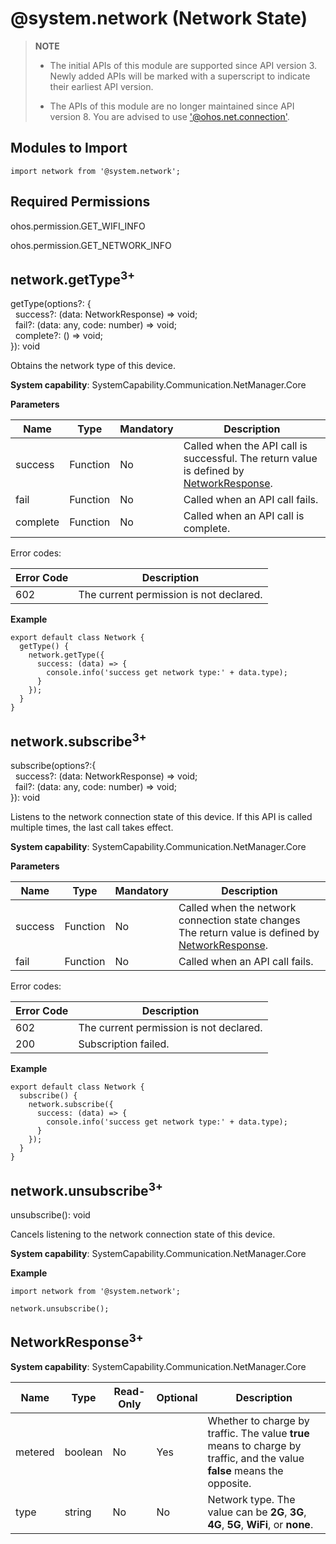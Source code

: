 # @system.network (Network State)

<!--Kit: Network Kit-->
<!--Subsystem: Communication-->
<!--Owner: @wmyao_mm-->
<!--Designer: @guo-min_net-->
<!--Tester: @tongxilin-->
<!--Adviser: @zhang_yixin13-->

> **NOTE**
> - The initial APIs of this module are supported since API version 3. Newly added APIs will be marked with a superscript to indicate their earliest API version.
>
> - The APIs of this module are no longer maintained since API version 8. You are advised to use ['@ohos.net.connection'](js-apis-net-connection.md).

## Modules to Import


```
import network from '@system.network';
```


## Required Permissions

ohos.permission.GET_WIFI_INFO

ohos.permission.GET_NETWORK_INFO


## network.getType<sup>3+</sup>

getType(options?: {<br>
&nbsp;&nbsp;success?: (data: NetworkResponse) => void;<br>
&nbsp;&nbsp;fail?: (data: any, code: number) => void;<br>
&nbsp;&nbsp;complete?: () => void;<br>
}): void

Obtains the network type of this device.

**System capability**: SystemCapability.Communication.NetManager.Core

**Parameters**

| Name| Type| Mandatory| Description|
| -------- | -------- | -------- | -------- |
| success | Function | No| Called when the API call is successful. The return value is defined by [NetworkResponse](#networkresponse3).|
| fail | Function | No| Called when an API call fails.|
| complete | Function | No| Called when an API call is complete.|

Error codes:

| Error Code| Description|
| -------- | -------- |
| 602 | The current permission is not declared.|

**Example**

```
export default class Network {
  getType() {
    network.getType({
      success: (data) => {
        console.info('success get network type:' + data.type);
      }
    });
  }
}
```


## network.subscribe<sup>3+</sup>

subscribe(options?:{<br>
&nbsp;&nbsp;success?: (data: NetworkResponse) => void;<br>
&nbsp;&nbsp;fail?: (data: any, code: number) => void;<br>
  }): void

Listens to the network connection state of this device. If this API is called multiple times, the last call takes effect.

**System capability**: SystemCapability.Communication.NetManager.Core

**Parameters**

| Name| Type| Mandatory| Description|
| -------- | -------- | -------- | -------- |
| success | Function | No| Called when the network connection state changes The return value is defined by [NetworkResponse](#networkresponse3).|
| fail | Function | No| Called when an API call fails.|

Error codes:

| Error Code| Description|
| -------- | -------- |
| 602 | The current permission is not declared.|
| 200 | Subscription failed.|

**Example**

```
export default class Network {
  subscribe() {
    network.subscribe({
      success: (data) => {
        console.info('success get network type:' + data.type);
      }
    });
  }
}
```


## network.unsubscribe<sup>3+</sup>

unsubscribe(): void

Cancels listening to the network connection state of this device.

**System capability**: SystemCapability.Communication.NetManager.Core

**Example**

```
import network from '@system.network';

network.unsubscribe();
```


## NetworkResponse<sup>3+</sup>

**System capability**: SystemCapability.Communication.NetManager.Core

| Name  | Type                                          | Read-Only| Optional|Description                   |
| -------- | ---------------------------------------------- | ---- | --- | ---------------------- |
| metered | boolean | No| Yes |Whether to charge by traffic. The value **true** means to charge by traffic, and the value **false** means the opposite.|
| type | string | No| No|Network type. The value can be **2G**, **3G**, **4G**, **5G**, **WiFi**, or **none**.|
